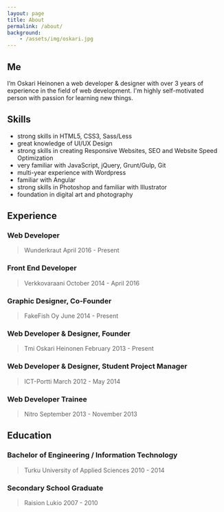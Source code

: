 ```yaml
---
layout: page
title: About
permalink: /about/
background:
    - /assets/img/oskari.jpg
---
```

## Me

I’m Oskari Heinonen a web developer & designer with over 3 years of experience in the field of web development. I'm highly self-motivated person with passion for learning new things. 

## Skills

- strong skills in HTML5, CSS3, Sass/Less
- great knowledge of UI/UX Design
- strong skills in creating Responsive Websites, SEO and Website Speed Optimization
- very familiar with JavaScript, jQuery, Grunt/Gulp, Git
- multi-year experience with Wordpress
- familiar with Angular
- strong skills in Photoshop and familiar with Illustrator
- foundation in digital art and photography

## Experience

### Web Developer
> Wunderkraut
> April 2016 - Present

### Front End Developer
> Verkkovaraani
> October 2014 - April 2016

### Graphic Designer, Co-Founder
> FakeFish Oy
> June 2014 - Present

### Web Developer & Designer, Founder
>Tmi Oskari Heinonen
>February 2013 - Present

### Web Developer & Designer, Student Project Manager
> ICT-Portti
> March 2012 - May 2014

### Web Developer Trainee
> Nitro
> September 2013 - November 2013

## Education

### Bachelor of Engineering / Information Technology
> Turku University of Applied Sciences
> 2010 - 2014

### Secondary School Graduate
> Raision Lukio
> 2007 - 2010
